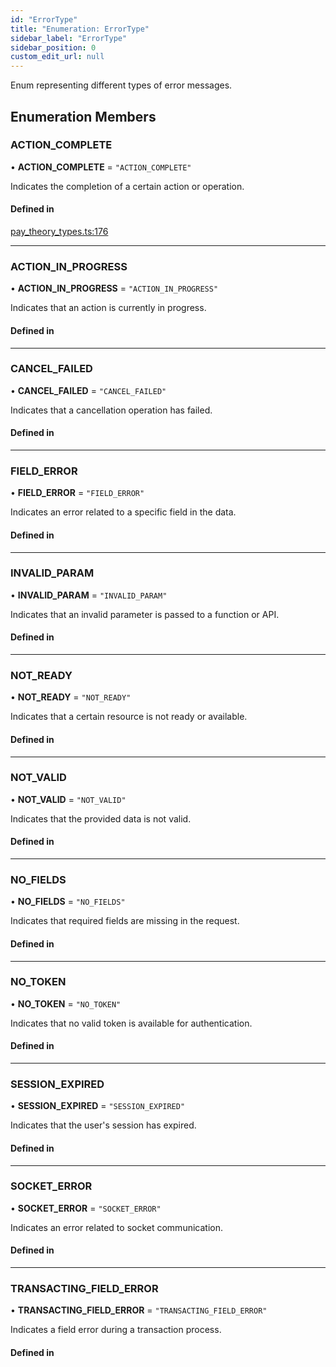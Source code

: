 ```yaml
---
id: "ErrorType"
title: "Enumeration: ErrorType"
sidebar_label: "ErrorType"
sidebar_position: 0
custom_edit_url: null
---
```


Enum representing different types of error messages.

## Enumeration Members

### ACTION\_COMPLETE

• **ACTION\_COMPLETE** = ``"ACTION_COMPLETE"``

Indicates the completion of a certain action or operation.

#### Defined in

[pay_theory_types.ts:176](https://github.com/pay-theory/pay-theory-documentation/blob/824cdb6/theme/pay_theory_types.ts#L176)

___

### ACTION\_IN\_PROGRESS

• **ACTION\_IN\_PROGRESS** = ``"ACTION_IN_PROGRESS"``

Indicates that an action is currently in progress.

#### Defined in

___

### CANCEL\_FAILED

• **CANCEL\_FAILED** = ``"CANCEL_FAILED"``

Indicates that a cancellation operation has failed.

#### Defined in

___

### FIELD\_ERROR

• **FIELD\_ERROR** = ``"FIELD_ERROR"``

Indicates an error related to a specific field in the data.

#### Defined in


___

### INVALID\_PARAM

• **INVALID\_PARAM** = ``"INVALID_PARAM"``

Indicates that an invalid parameter is passed to a function or API.

#### Defined in


___

### NOT\_READY

• **NOT\_READY** = ``"NOT_READY"``

Indicates that a certain resource is not ready or available.

#### Defined in

___

### NOT\_VALID

• **NOT\_VALID** = ``"NOT_VALID"``

Indicates that the provided data is not valid.

#### Defined in

___

### NO\_FIELDS

• **NO\_FIELDS** = ``"NO_FIELDS"``

Indicates that required fields are missing in the request.

#### Defined in

___

### NO\_TOKEN

• **NO\_TOKEN** = ``"NO_TOKEN"``

Indicates that no valid token is available for authentication.

#### Defined in

___

### SESSION\_EXPIRED

• **SESSION\_EXPIRED** = ``"SESSION_EXPIRED"``

Indicates that the user's session has expired.

#### Defined in

___

### SOCKET\_ERROR

• **SOCKET\_ERROR** = ``"SOCKET_ERROR"``

Indicates an error related to socket communication.

#### Defined in

___

### TRANSACTING\_FIELD\_ERROR

• **TRANSACTING\_FIELD\_ERROR** = ``"TRANSACTING_FIELD_ERROR"``

Indicates a field error during a transaction process.

#### Defined in
